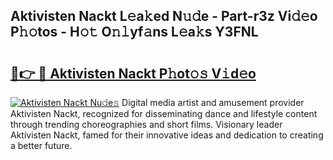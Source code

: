 ## Aktivisten Nackt L𝚎a𝚔ed N𝚞𝚍e - Part-r3z Vi𝚍𝚎o P𝚑𝚘tos - H𝚘𝚝 O𝚗𝚕yf𝚊ns L𝚎a𝚔s Y3FNL

# <h2><a href="http://kf9nool.oniu.top/?m=Aktivisten+Nackt">🔗👉 🔴 Aktivisten Nackt P𝚑ot𝚘𝚜 V𝚒d𝚎o</a></h2>

[![Aktivisten Nackt Nu𝚍e𝚜](https://i.imgur.com/0qMVB7G.gif)](http://kf9nool.oniu.top/?m=Aktivisten+Nackt)
Digital media artist and amusement provider Aktivisten Nackt, recognized for disseminating dance and lifestyle content through trending choreographies and short films. Visionary leader Aktivisten Nackt, famed for their innovative ideas and dedication to creating a better future.  
